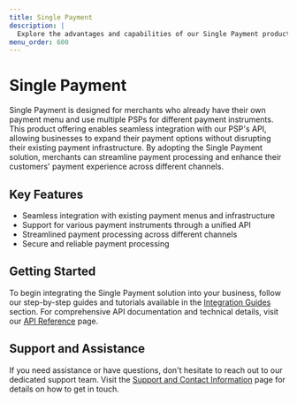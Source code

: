 ```yaml
---
title: Single Payment
description: |
  Explore the advantages and capabilities of our Single Payment product offering, tailored for merchants with their own payment menu who use multiple PSPs for different payment instruments.
menu_order: 600
---
```


# Single Payment

Single Payment is designed for merchants who already have their own payment menu and use multiple PSPs for different payment instruments. This product offering enables seamless integration with our PSP's API, allowing businesses to expand their payment options without disrupting their existing payment infrastructure. By adopting the Single Payment solution, merchants can streamline payment processing and enhance their customers' payment experience across different channels.

## Key Features

- Seamless integration with existing payment menus and infrastructure
- Support for various payment instruments through a unified API
- Streamlined payment processing across different channels
- Secure and reliable payment processing

## Getting Started

To begin integrating the Single Payment solution into your business, follow our step-by-step guides and tutorials available in the [Integration Guides](/docs/developer/integration-guides) section. For comprehensive API documentation and technical details, visit our [API Reference](/docs/developer/api-reference) page.

## Support and Assistance

If you need assistance or have questions, don't hesitate to reach out to our dedicated support team. Visit the [Support and Contact Information](/docs/resources/support) page for details on how to get in touch.
